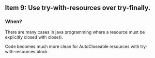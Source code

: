 ## Item 9: Use try-with-resources over try-finally.

### When?

There are many cases in java programming where a resource must be explicitly closed with close().

Code becomes much more clean for AutoCloseable resources with try-with-resources block. 